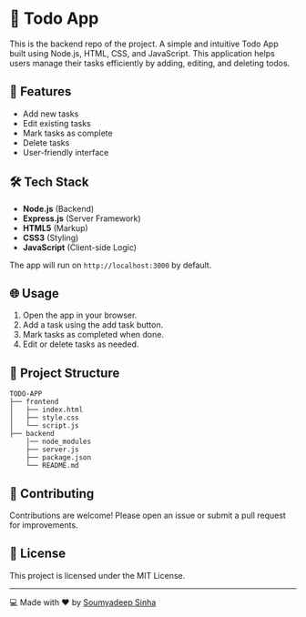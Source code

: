 # 📑 Todo App
This is the backend repo of the project.
A simple and intuitive Todo App built using Node.js, HTML, CSS, and JavaScript. This application helps users manage their tasks efficiently by adding, editing, and deleting todos.

## 🚀 Features

- Add new tasks
- Edit existing tasks
- Mark tasks as complete
- Delete tasks
- User-friendly interface

## 🛠️ Tech Stack

- **Node.js** (Backend)
- **Express.js** (Server Framework)
- **HTML5** (Markup)
- **CSS3** (Styling)
- **JavaScript** (Client-side Logic)

The app will run on `http://localhost:3000` by default.

## 🌐 Usage

1. Open the app in your browser.
2. Add a task using the add task button.
3. Mark tasks as completed when done.
4. Edit or delete tasks as needed.

## 📂 Project Structure

```
TODO-APP
├── frontend
│   ├── index.html
│   ├── style.css
│   └── script.js
├── backend
    │── node_modules
    ├── server.js
    ├── package.json
    └── README.md
```

## 🤝 Contributing

Contributions are welcome! Please open an issue or submit a pull request for improvements.

## 📝 License

This project is licensed under the MIT License.

---

💻 Made with ❤️ by [Soumyadeep Sinha](https://github.com/SINAH1357)
